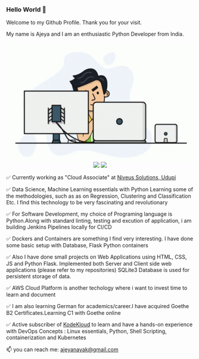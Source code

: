 ### Hello World 👋

Welcome to my Github Profile. Thank you for your visit.

My name is Ajeya and I am an enthusiastic Python Developer from India.

<p align="center">
  <img align="right" alt="GIF" src="https://github.com/ajeyln/ajeyln/blob/main/tenor.gif?raw=true" width="500" height="320" />
  <img src="https://github-readme-stats.vercel.app/api?username=ajeyln&count_private=true&show_icons=true" height="170px">
  <img src="https://github-readme-stats.vercel.app/api/top-langs/?username=ajeyln&layout=compact" height="170px">
</p>

✅  Currently working as "Cloud Associate" at [Niveus Solutions, Udupi](https://niveussolutions.com/) <br />

✅  Data Science, Machine Learning essentials with Python Learning some of the methodologies, such as as on Regression, Clustering and Classification Etc.
I find this technology to be very fascinating and revolutionary <br />

✅  For Software Development, my choice of Programing language is Python.Along with standard linting, testing and excution of application, i am building Jenkins Pipelines locally for CI/CD <br />

✅  Dockers and Containers are something I find very interesting. I have done some basic setup with Database, Flask Python containers <br />

✅  Also I have done small projects on Web Applications using HTML, CSS, JS and Python Flask. Implemented both Server and Client side web applications (please refer to my repositories) SQLite3 Database is used for persistent storage of data. <br />

✅ AWS Cloud Platform is another techology where i want to invest time to learn and document <br />

✅  I am also learning German for academics/career.I have acquired Goethe B2 Certificates.Learning C1 with Goethe online <br />

✅  Active subscriber of [KodeKloud](https://kodekloud.com/) to learn and have a hands-on experience with DevOps Concepts : Linux essentials, Python, Shell Scripting, containerization and Kubernetes <br />

 📫 you can reach me: [ajeyanayak@gmail.com](mailto:ajeyanayak@gmail.com)
